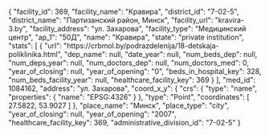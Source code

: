 {
    "facility_id": 369,
    "facility_name": "Кравира",
    "district_id": "7-02-5",
    "district_name": "Партизанский район, Минск",
    "facility_url": "kravira-3.by",
    "facility_address": "ул. Захарова",
    "facility_type": "Медицинский центр",
    "ap_1": "50Д",
    "name": "Кравира",
    "state": "private institution",
    "stats": [
        {
            "url": "https:\/\/crbmol.by\/podrazdelenija\/18-detskaja-poliklinika.html",
            "dep_name": null,
            "date_year": null,
            "num_beds_dep": null,
            "num_deps_year": null,
            "num_doctors_dep": null,
            "num_doctors_med": 0,
            "year_of_closing": null,
            "year_of_opening": "0",
            "beds_in_hospital_key": 328,
            "num_beds_facility_year": null,
            "healthcare_facility_key": 369
        }
    ],
    "med_id": 1084162,
    "address": "ул. Захарова",
    "coord_x_y": {
        "crs": {
            "type": "name",
            "properties": {
                "name": "EPSG:4326"
            }
        },
        "type": "Point",
        "coordinates": [
            27.5822,
            53.9027
        ]
    },
    "place_name": "Минск",
    "place_type": "city",
    "year_of_closing": null,
    "year_of_opening": "2007",
    "healthcare_facility_key": 369,
    "administrative_division_id": "7-02-5"
}